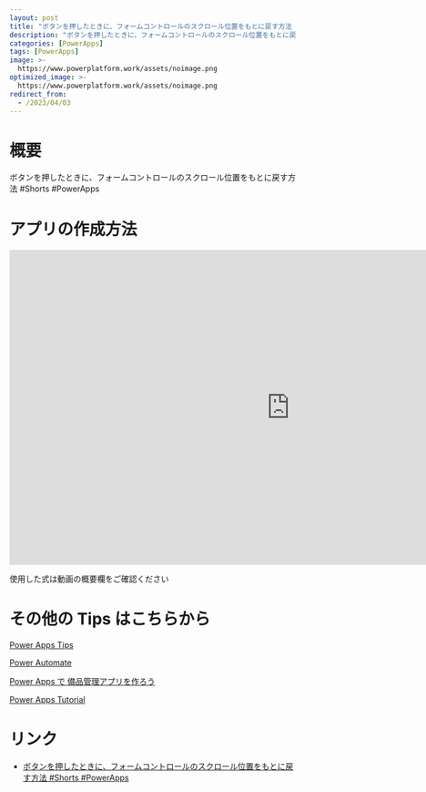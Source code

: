 ```yaml
---
layout: post
title: "ボタンを押したときに、フォームコントロールのスクロール位置をもとに戻す方法 #Shorts #PowerApps"
description: "ボタンを押したときに、フォームコントロールのスクロール位置をもとに戻す方法 #Shorts #PowerAppsを動画で分かりやすく解説"
categories: [PowerApps]
tags: [PowerApps]
image: >-
  https://www.powerplatform.work/assets/noimage.png
optimized_image: >-
  https://www.powerplatform.work/assets/noimage.png
redirect_from:
  - /2023/04/03
---
```



#  概要

ボタンを押したときに、フォームコントロールのスクロール位置をもとに戻す方法 #Shorts #PowerApps


# アプリの作成方法

<iframe width="983" height="553" src="https://www.youtube.com/embed/Jdrj1cWZbI8" title="YouTube video player" frameborder="0" allow="accelerometer; autoplay; clipboard-write; encrypted-media; gyroscope; picture-in-picture" allowfullscreen></iframe>


使用した式は動画の概要欄をご確認ください


# その他の Tips はこちらから

[Power Apps Tips](https://www.youtube.com/watch?v=VrAQf3JQ7yM&list=PLVhFi1fb3DqakSLVMn22DDcySXh9jtzi- )


[Power Automate](https://www.youtube.com/watch?v=-YnJYT0ASEM&list=PLVhFi1fb3Dqbzic6GieqnLFgD3aTj-eHA)


[Power Apps で 備品管理アプリを作ろう](https://www.youtube.com/playlist?list=PLVhFi1fb3DqZM3HKb8Hea6XEL96990Fyn)


[Power Apps Tutorial](https://www.youtube.com/playlist?list=PLVhFi1fb3DqalxpL974VvAJvV4iWoSbe_)


# リンク


- [ボタンを押したときに、フォームコントロールのスクロール位置をもとに戻す方法 #Shorts #PowerApps](https://www.youtube.com/watch?v=Jdrj1cWZbI8)


